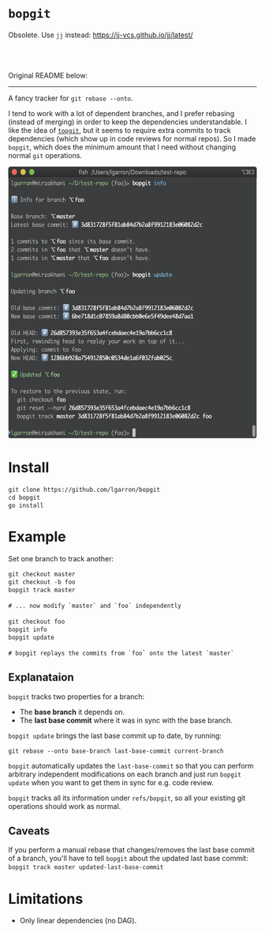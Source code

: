 # `bopgit`

Obsolete. Use `jj` instead: https://jj-vcs.github.io/jj/latest/

<br>
<br>
<br>
Original README below:

--------

A fancy tracker for `git rebase --onto`.

I tend to work with a lot of dependent branches, and I prefer rebasing (instead of merging) in order to keep the dependencies understandable. I like the idea of [`topgit`](https://github.com/mackyle/topgit), but it seems to require extra commits to track dependencies (which show up in code reviews for normal repos). So I made `bopgit`, which does the minimum amount that I need without changing normal `git` operations.

<img alt="Screenshot" src="./screenshot.png" width=572 height=550>

# Install

    git clone https://github.com/lgarron/bopgit
    cd bopgit
    go install

# Example

Set one branch to track another:

    git checkout master
    git checkout -b foo
    bopgit track master

    # ... now modify `master` and `foo` independently

    git checkout foo
    bopgit info
    bopgit update

    # bopgit replays the commits from `foo` onto the latest `master`

## Explanataion

`bopgit` tracks two properties for a branch:

- The **base branch** it depends on.
- The **last base commit** where it was in sync with the base branch.

`bopgit update` brings the last base commit up to date, by running:

    git rebase --onto base-branch last-base-commit current-branch

`bopgit` automatically updates the `last-base-commit` so that you can perform arbitrary independent modifications on each branch and just run `bopgit update` when you want to get them in sync for e.g. code review.

`bopgit` tracks all its information under `refs/bopgit`, so all your existing git operations should work as normal.

## Caveats

If you perform a manual rebase that changes/removes the last base commit of a branch, you'll have to tell `bopgit` about the updated last base commit: `bopgit track master updated-last-base-commit`

# Limitations

- Only linear dependencies (no DAG).
